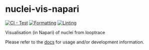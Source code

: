 # nuclei-vis-napari
[![CI - Test](https://github.com/gerlichlab/nuclei-vis-napari/actions/workflows/tests.yaml/badge.svg)](https://github.com/gerlichlab/nuclei-vis-napari/actions/workflows/tests.yaml)
[![Formatting](https://github.com/gerlichlab/nuclei-vis-napari/actions/workflows/format.yaml/badge.svg)](https://github.com/gerlichlab/nuclei-vis-napari/actions/workflows/format.yaml)
[![Linting](https://github.com/gerlichlab/nuclei-vis-napari/actions/workflows/lint.yaml/badge.svg)](https://github.com/gerlichlab/nuclei-vis-napari/actions/workflows/lint.yaml)

Visualisation (in Napari) of nuclei from looptrace

Please refer to the [docs](./docs) for usage and/or development information.
